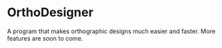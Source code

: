 # OrthoDesigner
A program that makes orthographic designs much easier and faster. More features are soon to come. 
